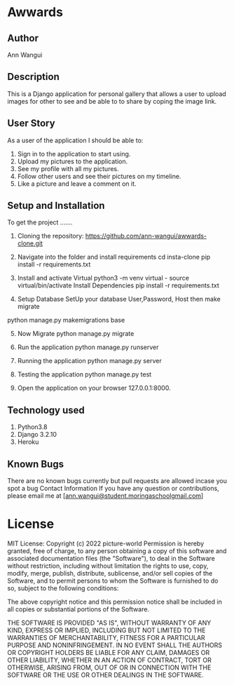 # Awwards
## Author
Ann Wangui

## Description
This is a Django application for personal gallery that allows a user to upload images for other to see and be able to to share by coping the image link.

## User Story
As a user of the application I should be able to:

1. Sign in to the application to start using.
2. Upload my pictures to the application.
3. See my profile with all my pictures.
4. Follow other users and see their pictures on my timeline.
5. Like a picture and leave a comment on it.

## Setup and Installation
To get the project .......

 1. Cloning the repository:
https://github.com/ann-wangui/awwards-clone.git

2. Navigate into the folder and install requirements
cd insta-clone pip install -r requirements.txt

3. Install and activate Virtual
python3 -m venv virtual - source virtual/bin/activate
Install Dependencies
pip install -r requirements.txt

4. Setup Database
SetUp your database User,Password, Host then make migrate

python manage.py makemigrations base

5. Now Migrate
python manage.py migrate

6. Run the application
python manage.py runserver

7. Running the application
python manage.py server

8. Testing the application
python manage.py test

9. Open the application on your browser 127.0.0.1:8000.

## Technology used
1. Python3.8
2. Django 3.2.10
3. Heroku

## Known Bugs
There are no known bugs currently but pull requests are allowed incase you spot a bug Contact Information If you have any question or contributions, please email me at [ann.wangui@student.moringaschoolgmail.com]

# License
MIT License: Copyright (c) 2022 picture-world Permission is hereby granted, free of charge, to any person obtaining a copy of this software and associated documentation files (the "Software"), to deal in the Software without restriction, including without limitation the rights to use, copy, modify, merge, publish, distribute, sublicense, and/or sell copies of the Software, and to permit persons to whom the Software is furnished to do so, subject to the following conditions:

The above copyright notice and this permission notice shall be included in all copies or substantial portions of the Software.

THE SOFTWARE IS PROVIDED "AS IS", WITHOUT WARRANTY OF ANY KIND, EXPRESS OR IMPLIED, INCLUDING BUT NOT LIMITED TO THE WARRANTIES OF MERCHANTABILITY, FITNESS FOR A PARTICULAR PURPOSE AND NONINFRINGEMENT. IN NO EVENT SHALL THE AUTHORS OR COPYRIGHT HOLDERS BE LIABLE FOR ANY CLAIM, DAMAGES OR OTHER LIABILITY, WHETHER IN AN ACTION OF CONTRACT, TORT OR OTHERWISE, ARISING FROM, OUT OF OR IN CONNECTION WITH THE SOFTWARE OR THE USE OR OTHER DEALINGS IN THE SOFTWARE.

